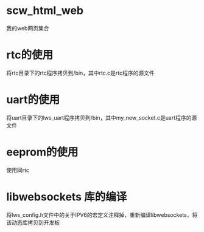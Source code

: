 # scw_html_web
我的web网页集合
# rtc的使用
将rtc目录下的rtc程序拷贝到/bin，其中rtc.c是rtc程序的源文件
# uart的使用
将uart目录下的lws_uart程序拷贝到/bin，其中my_new_socket.c是uart程序的源文件
# eeprom的使用
使用同rtc

# libwebsockets 库的编译
将lws_config.h文件中的关于IPV6的宏定义注释掉，重新编译libwebsockets，将该动态库拷贝到开发板
